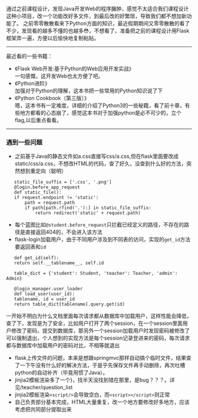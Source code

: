 通过之前课程设计，发现Java开发Web的程序臃肿，感觉不太适合我们课程设计这种小项目，改一个功能改好多文件，到最后改的好繁琐，导致我们都不想加新功能了。
之前零零散散看来下Python方面的知识，最近假期期间又零零散散的看了不少，发现看的越多不懂的也越多:flushed:，不想看了，准备把之前的课程设计用Flask框架弄一遍，方便以后愉快地复制粘贴。

----------

最近看的一些书籍：
- 《Flask Web开发:基于Python的Web应用开发实战》  
一句感慨，这开发Web也太方便了吧。   
- 《Python进阶》  
加强对于Python的理解，这本书把一些常用的Python知识说了下
- 《Python Cookbook（第三版）》  
嗯，这本书有一定难度，详细的介绍了Python3的一些秘籍，看了前十章，有些地方都看的心态崩了，感觉这本书对于加强python是必不可少的，立个flag,以后重点看看。

----------
### 遇到一些问题
- 之前基于Java的静态文件如a.css直接写css/a.css,但在flask里面要改成static/css/a.css，不想改HTML的代码，查了好久，没查到什么好的方法，突然想到重定向（聪明） 
 ``` 
	static_file_suffix = ['.css', '.png']
	@login.before_app_request
	def static_file():
    if request.endpoint != 'static':
        path = request.path
        if path[path.rfind('.'):] in static_file_suffix:
            return redirect('static' + request.path)
 ```
- 每个蓝图比如`@student.before_request`只拦截已经定义的路径，不存在的路径是直接返回404的，不会进入该方法
- flask-login加载用户，由于不同用户涉及到不同表的访问，实现的`get_id`方法要返回表和`id`
 ``` 
    def get_id(self):
    return self.__tablename__, self.id

	table_dict = {'student': Student, 'teacher': Teacher, 'admin': Admin}

    @login_manager.user_loader
    def load_user(user_id):
    tablename, id = user_id
    return table_dict[tablename].query.get(id)
  ```
一开始不明白为什么文档里面每次请求都从数据库中加载用户，这样性能会降低， 查了下，发现是为了安全，比如用户打开了两个session，在一个session里面用户修改了密码，提交到数据库，那另外一个session加载用户时发现密码被修改了可以强制退出，个人想到的实现方法是每个session记录登进来的密码，每次请求都与数据库中加载用户的密码对比，不相等就退出
- flask上传文件的问题，本来是想跟springmvc那样自动搞个临时文件，结果查了一下午没有什么好的解决方法，于是乎先保存文件再手动删除，再次吐槽python的自动补齐（毕竟用惯了Java）。
- jinjia2模板渲染多了一个}，找半天没找到错在那里，是bug？？？。详见/teacher/question_list
- jinjia2模板渲染`<script/>`会导致空白，而`<script></script>`则正常
- 自己负责部分基本完成，HTML大量重复，改一个地方要修改好多地方，应该考虑把共同部分提取出来